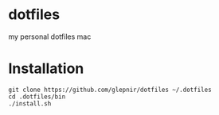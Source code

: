 # dotfiles

my personal dotfiles mac

# Installation
```
git clone https://github.com/glepnir/dotfiles ~/.dotfiles
cd .dotfiles/bin
./install.sh
```
